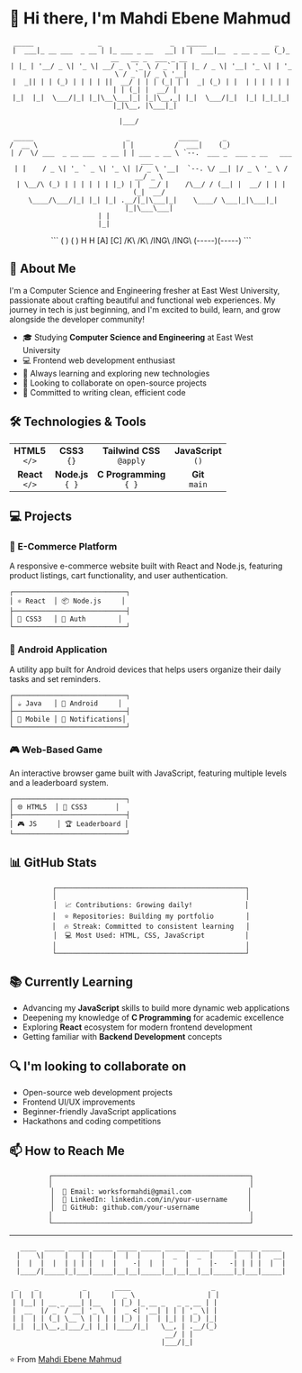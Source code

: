# 👋 Hi there, I'm Mahdi Ebene Mahmud

<div align="center">
  
```
 _____                _                 _   _____                 _                     
|  ___|_ __ ___  _ __ | |_ ___ _ __   __| | |  ___|__  _ __ _ __ (_)_ __   __ _  ___ _ __ 
| |_ | '__/ _ \| '_ \| __/ _ \ '_ \ / _` | | |_ / _ \| '__| '_ \| | '_ \ / _` |/ _ \ '__|
|  _|| | | (_) | | | | ||  __/ | | | (_| | |  _| (_) | |  | | | | | | | | (_| |  __/ |   
|_|  |_|  \___/|_| |_|\__\___|_| |_|\__,_| |_|  \___/|_|  |_| |_|_|_| |_|\__, |\___|_|   
                                                                         |___/           
```

```
 _____                       _            _____      _                      
/  __ \                     | |          /  ___|    (_)                     
| /  \/ ___  _ __ ___  _ __ | | ___ _ __ \ `--.  ___ _  ___ _ __   ___ ___  
| |    / _ \| '_ ` _ \| '_ \| |/ _ \ '__|  `--. \/ __| |/ _ \ '_ \ / __/ _ \ 
| \__/\ (_) | | | | | | |_) | |  __/ |    /\__/ / (__| |  __/ | | | (_|  __/ 
 \____/\___/|_| |_| |_| .__/|_|\___|_|    \____/ \___|_|\___|_| |_|\___\___| 
                      | |                                                   
                      |_|                                                   
```

</div>

<div align="center">
  <!-- Simple coding animation ASCII art -->
  ```
    ( )   ( )       
     H     H        
    [A]   [C]       
    /K\   /K\       
   /ING\ /ING\      
  (-----)(-----)    
  ```
</div>

## 💫 About Me
I'm a Computer Science and Engineering fresher at East West University, passionate about crafting beautiful and functional web experiences. My journey in tech is just beginning, and I'm excited to build, learn, and grow alongside the developer community!

- 🎓 Studying **Computer Science and Engineering** at East West University
- 💻 Frontend web development enthusiast
- 🌱 Always learning and exploring new technologies
- 👯 Looking to collaborate on open-source projects
- 🚀 Committed to writing clean, efficient code

## 🛠️ Technologies & Tools
<div align="center">
  
<table>
  <tr>
    <td align="center"><strong>HTML5</strong><br><code>&#60;/&#62;</code></td>
    <td align="center"><strong>CSS3</strong><br><code>{}</code></td>
    <td align="center"><strong>Tailwind CSS</strong><br><code>@apply</code></td>
    <td align="center"><strong>JavaScript</strong><br><code>()</code></td>
  </tr>
  <tr>
    <td align="center"><strong>React</strong><br><code>&#60;/&#62;</code></td>
    <td align="center"><strong>Node.js</strong><br><code>{ }</code></td>
    <td align="center"><strong>C Programming</strong><br><code>{ }</code></td>
    <td align="center"><strong>Git</strong><br><code>main</code></td>
  </tr>
</table>

</div>

## 💻 Projects

### 🛒 E-Commerce Platform
A responsive e-commerce website built with React and Node.js, featuring product listings, cart functionality, and user authentication.

```
┌────────────────────────────┐
│ ⚛️ React  │ 📦 Node.js     │
├────────────────────────────┤
│ 🎨 CSS3   │ 🔐 Auth        │
└────────────────────────────┘
```

<!-- Add actual project link when available -->
<!-- [View Project](https://github.com/your-username/project-name) -->

### 📱 Android Application
A utility app built for Android devices that helps users organize their daily tasks and set reminders.

```
┌────────────────────────────┐
│ ☕ Java   │ 🤖 Android     │
├────────────────────────────┤
│ 📱 Mobile │ 🔔 Notifications│
└────────────────────────────┘
```

<!-- Add actual project link when available -->
<!-- [View Project](https://github.com/your-username/project-name) -->

### 🎮 Web-Based Game
An interactive browser game built with JavaScript, featuring multiple levels and a leaderboard system.

```
┌────────────────────────────┐
│ 🌐 HTML5  │ 🎨 CSS3       │
├────────────────────────────┤
│ 🎮 JS     │ 🏆 Leaderboard │
└────────────────────────────┘
```

<!-- Add actual project link when available -->
<!-- [View Project](https://github.com/your-username/project-name) -->

## 📊 GitHub Stats
<div align="center">
  
```
┌───────────────────────────────────────────────┐
│                                               │
│  📈 Contributions: Growing daily!             │
│  ⭐ Repositories: Building my portfolio        │
│  🔥 Streak: Committed to consistent learning   │
│  💻 Most Used: HTML, CSS, JavaScript          │
│                                               │
└───────────────────────────────────────────────┘
```

</div>

## 📚 Currently Learning
- Advancing my **JavaScript** skills to build more dynamic web applications
- Deepening my knowledge of **C Programming** for academic excellence
- Exploring **React** ecosystem for modern frontend development
- Getting familiar with **Backend Development** concepts

## 🔍 I'm looking to collaborate on
- Open-source web development projects
- Frontend UI/UX improvements
- Beginner-friendly JavaScript applications
- Hackathons and coding competitions

## 📫 How to Reach Me
<div align="center">
  
```
┌─────────────────────────────────────────────────┐
│                                                 │
│  📧 Email: worksformahdi@gmail.com              │
│  💼 LinkedIn: linkedin.com/in/your-username     │
│  🐙 GitHub: github.com/your-username            │
│                                                 │
└─────────────────────────────────────────────────┘
```

</div>

---

<div align="center">
  
```
 ____  _____ _____ _____ _____ _____ _____ _____ _____ _____ _____ 
|    \|     |   | |     |  |  |     |  _  |  _  |     |   | |   __|
|  |  |  |  | | | |  |  |    -|  |  |     |     |-   -| | | |  |  |
|____/|_____|_|___|_____|__|__|_____|__|__|__|__|_____|_|___|_____|
```

```
 _    _           _       ____                    _                   
| |  | |         | |     |  _ \                  | |                  
| |__| | __ _ ___| |__   | |_) |_ __ _   _ _ __ | |                  
|  __  |/ _` / __| '_ \  |  _ <| '__| | | | '_ \| |                  
| |  | | (_| \__ \ | | | | |_) | |  | |_| | |_) |_|                  
|_|  |_|\__,_|___/_| |_| |____/|_|   \__, | .__/(_)                  
                                      __/ | |                        
                                     |___/|_|                        
```

</div>

⭐️ From [Mahdi Ebene Mahmud](https://github.com/your-username)
